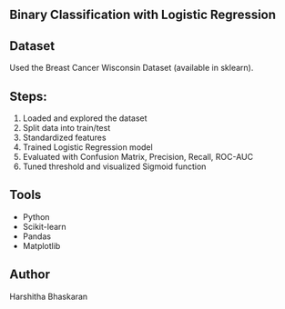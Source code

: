 ## Binary Classification with Logistic Regression

## Dataset
Used the Breast Cancer Wisconsin Dataset (available in sklearn).

## Steps:
1. Loaded and explored the dataset
2. Split data into train/test
3. Standardized features
4. Trained Logistic Regression model
5. Evaluated with Confusion Matrix, Precision, Recall, ROC-AUC
6. Tuned threshold and visualized Sigmoid function

## Tools
- Python
- Scikit-learn
- Pandas
- Matplotlib



## Author
Harshitha Bhaskaran
